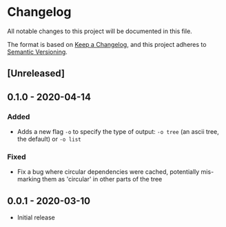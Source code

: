# Changelog
All notable changes to this project will be documented in this file.

The format is based on [Keep a Changelog](https://keepachangelog.com/en/1.0.0/),
and this project adheres to [Semantic Versioning](https://semver.org/spec/v2.0.0.html).

## [Unreleased]

## 0.1.0 - 2020-04-14
### Added
- Adds a new flag `-o` to specify the type of output: `-o tree` (an ascii tree, the default) or `-o list`

### Fixed
- Fix a bug where circular dependencies were cached, potentially mis-marking them as 'circular' in other parts of the tree

## 0.0.1 - 2020-03-10
- Initial release
